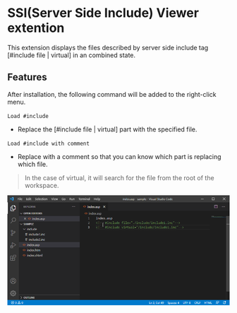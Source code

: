 # SSI(Server Side Include) Viewer extention

This extension displays the files described by server side include tag [#include file | virtual] in an combined state.  

## Features

After installation, the following command will be added to the right-click menu.  

`Load #include`  
- Replace the [#include file | virtual] part with the specified file.

`Load #include with comment`  
- Replace with a comment so that you can know which part is replacing which file.  

> In the case of virtual, it will search for the file from the root of the workspace.  

![features](features.png)
